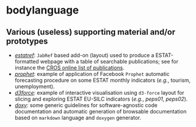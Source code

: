 bodylanguage
============

Various (useless) supporting material and/or prototypes
---

* [_estatref_](estatref): `JabRef` based add-on (layout) used to produce a ESTAT-formatted webpage with a table of searchable publications; see for instance the [CROS online list of publications](https://ec.europa.eu/eurostat/cros/content/publications-basis-eurostat-microdata_en).
* [_prophet_](prophet): example of application of Facebook `Prophet` automatic forecasting procedure on some ESTAT monthly indicators (_e.g._, tourism, unemployment).
* [_d3force_](d3force): example of interactive visualisation using `d3-force` layout for slicing and exploring ESTAT EU-SILC indicators (_e.g._, _peps01_, _peps02_).
* [_doxy_](doxy): some generic guidelines for software-agnostic code documentation and automatic generation of browsable documentation based on `markdown` language and `doxygen` generator.
